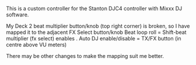This is a custom controller for the Stanton DJC4 controller with Mixxx DJ software.

My Deck 2 beat multiplier button/knob (top right corner) is broken, so I have mapped it to the adjacent FX Select button/knob 
Beat loop roll = Shift-beat multiplier (fx select) enables .
Auto DJ enable/disable = TX/FX button (in centre above VU meters)

There may be other changes to make the mapping suit me better.

